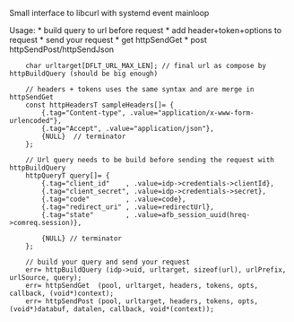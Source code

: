 Small interface to libcurl with systemd event mainloop

Usage:
	* build query to url before request
 	* add header+token+options to request
 	* send your request
 		* get httpSendGet
 		* post httpSendPost/httpSendJson

```
 	char urltarget[DFLT_URL_MAX_LEN]; // final url as compose by httpBuildQuery (should be big enough)

 	// headers + tokens uses the same syntax and are merge in httpSendGet
 	const httpHeadersT sampleHeaders[]= {
 		{.tag="Content-type", .value="application/x-www-form-urlencoded"},
 		{.tag="Accept", .value="application/json"},
 		{NULL}  // terminator
 	};

 	// Url query needs to be build before sending the request with httpBuildQuery
 	httpQueryT query[]= {
 		{.tag="client_id"    , .value=idp->credentials->clientId},
 		{.tag="client_secret", .value=idp->credentials->secret},
 		{.tag="code"         , .value=code},
 		{.tag="redirect_uri" , .value=redirectUrl},
 		{.tag="state"        , .value=afb_session_uuid(hreq->comreq.session)},

 		{NULL} // terminator
 	};

    // build your query and send your request
 	err= httpBuildQuery (idp->uid, urltarget, sizeof(url), urlPrefix, urlSource, query);
 	err= httpSendGet  (pool, urltarget, headers, tokens, opts, callback, (void*)context);
    err= httpSendPost (pool, urltarget, headers, tokens, opts, (void*)databuf, datalen, callback, void*(context));
```